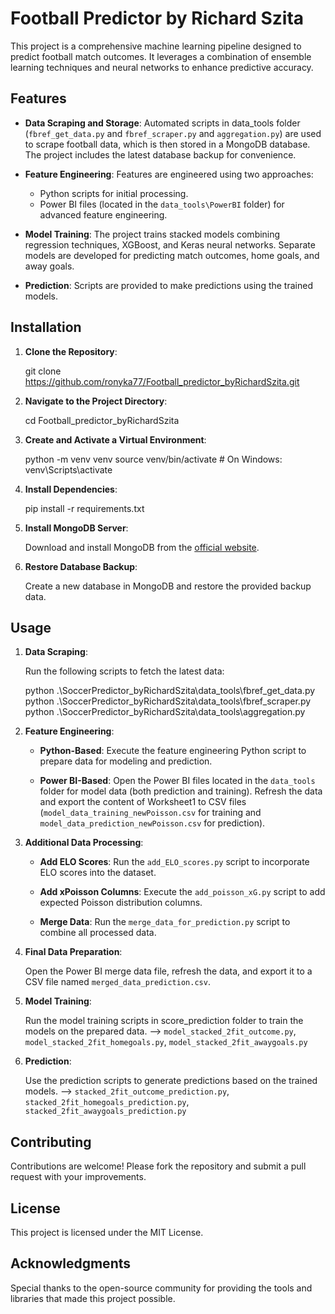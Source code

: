 # Football Predictor by Richard Szita

This project is a comprehensive machine learning pipeline designed to predict football match outcomes. It leverages a combination of ensemble learning techniques and neural networks to enhance predictive accuracy.

## Features

- **Data Scraping and Storage**: Automated scripts in data_tools folder (`fbref_get_data.py` and `fbref_scraper.py` and `aggregation.py`) are used to scrape football data, which is then stored in a MongoDB database. The project includes the latest database backup for convenience.

- **Feature Engineering**: Features are engineered using two approaches:
  - Python scripts for initial processing.
  - Power BI files (located in the `data_tools\PowerBI` folder) for advanced feature engineering.

- **Model Training**: The project trains stacked models combining regression techniques, XGBoost, and Keras neural networks. Separate models are developed for predicting match outcomes, home goals, and away goals.

- **Prediction**: Scripts are provided to make predictions using the trained models.

## Installation

1. **Clone the Repository**:

   
   git clone <https://github.com/ronyka77/Football_predictor_byRichardSzita.git>

2. **Navigate to the Project Directory**:

   
   cd Football_predictor_byRichardSzita

3. **Create and Activate a Virtual Environment**:

   
   python -m venv venv
   source venv/bin/activate  # On Windows: venv\Scripts\activate

4. **Install Dependencies**:

   
   pip install -r requirements.txt

5. **Install MongoDB Server**:

   Download and install MongoDB from the [official website](https://www.mongodb.com/try/download/community).

6. **Restore Database Backup**:

   Create a new database in MongoDB and restore the provided backup data.

## Usage

1. **Data Scraping**:

   Run the following scripts to fetch the latest data:

   
   python .\SoccerPredictor_byRichardSzita\data_tools\fbref_get_data.py
   python .\SoccerPredictor_byRichardSzita\data_tools\fbref_scraper.py
   python .\SoccerPredictor_byRichardSzita\data_tools\aggregation.py

2. **Feature Engineering**:

   - **Python-Based**: Execute the feature engineering Python script to prepare data for modeling and prediction.

   - **Power BI-Based**: Open the Power BI files located in the `data_tools` folder for model data (both prediction and training). Refresh the data and export the content of Worksheet1 to CSV files (`model_data_training_newPoisson.csv` for training and `model_data_prediction_newPoisson.csv` for prediction).

3. **Additional Data Processing**:

   - **Add ELO Scores**: Run the `add_ELO_scores.py` script to incorporate ELO scores into the dataset.

   - **Add xPoisson Columns**: Execute the `add_poisson_xG.py` script to add expected Poisson distribution columns.

   - **Merge Data**: Run the `merge_data_for_prediction.py` script to combine all processed data.

4. **Final Data Preparation**:

   Open the Power BI merge data file, refresh the data, and export it to a CSV file named `merged_data_prediction.csv`.

5. **Model Training**:

   Run the model training scripts in score_prediction folder to train the models on the prepared data. --> `model_stacked_2fit_outcome.py`, `model_stacked_2fit_homegoals.py`, `model_stacked_2fit_awaygoals.py`

6. **Prediction**:

   Use the prediction scripts to generate predictions based on the trained models. --> `stacked_2fit_outcome_prediction.py`, `stacked_2fit_homegoals_prediction.py`, `stacked_2fit_awaygoals_prediction.py`

## Contributing

Contributions are welcome! Please fork the repository and submit a pull request with your improvements.

## License

This project is licensed under the MIT License.

## Acknowledgments

Special thanks to the open-source community for providing the tools and libraries that made this project possible.
